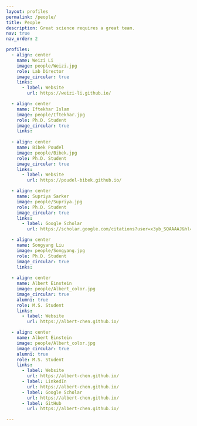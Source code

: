 ```yaml
---
layout: profiles
permalink: /people/
title: People
description: Great science requires a great team.
nav: true
nav_order: 2

profiles:
  - align: center
    name: Weizi Li
    image: people/Weizi.jpg
    role: Lab Director
    image_circular: true 
    links: 
      - label: Website
        url: https://weizi-li.github.io/

  - align: center
    name: Iftekhar Islam
    image: people/Iftekhar.jpg
    role: Ph.D. Student
    image_circular: true 
    links: 
      
  - align: center
    name: Bibek Poudel
    image: people/Bibek.jpg
    role: Ph.D. Student
    image_circular: true 
    links:
      - label: Website
        url: https://poudel-bibek.github.io/

  - align: center
    name: Supriya Sarker
    image: people/Supriya.jpg
    role: Ph.D. Student
    image_circular: true 
    links:
      - label: Google Scholar
        url: https://scholar.google.com/citations?user=x3yb_SQAAAAJ&hl=en&oi=ao

  - align: center
    name: Songyang Liu
    image: people/Songyang.jpg
    role: Ph.D. Student
    image_circular: true 
    links:
      
  - align: center
    name: Albert Einstein
    image: people/Albert_color.jpg
    image_circular: true
    alumni: true 
    role: M.S. Student
    links:
      - label: Website
        url: https://albert-chen.github.io/

  - align: center
    name: Albert Einstein
    image: people/Albert_color.jpg
    image_circular: true
    alumni: true 
    role: M.S. Student
    links:
      - label: Website
        url: https://albert-chen.github.io/
      - label: LinkedIn
        url: https://albert-chen.github.io/
      - label: Google Scholar
        url: https://albert-chen.github.io/
      - label: GitHub
        url: https://albert-chen.github.io/

---
```


